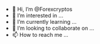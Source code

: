 - 👋 Hi, I’m @Forexcryptos
- 👀 I’m interested in ...
- 🌱 I’m currently learning ...
- 💞️ I’m looking to collaborate on ...
- 📫 How to reach me ...

<!---
Forexcryptos/Forexcryptos is a ✨ special ✨ repository because its `README.md` (this file) appears on your GitHub profile.
You can click the Preview link to take a look at your changes.
--->
